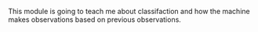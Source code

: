 This module is going to teach me about classifaction and how the machine makes observations based on previous observations.